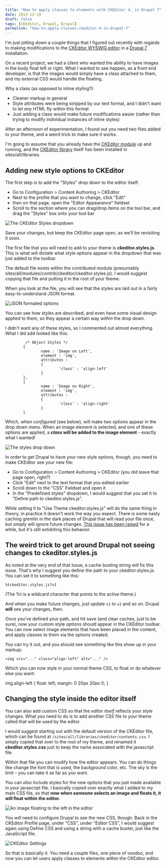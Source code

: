 ```yaml
---
title: "How to apply classes to elements with CKEditor 4, in Drupal 7"
date: 2013-12-19
draft: false
tags: [CKEditor, Drupal, Drupal]
permalink: "how-to-apply-classes-ckeditor-4-in-drupal-7"
---
```


I'm just jotting down a couple things that I figured out recently with regards to making modifications to the [CKEditor WYSWIG editor](https://drupal.org/project/ckeditor) in a [Drupal 7](https://drupal.org/) installation.

On a recent project, we had a client who wanted the ability to have images in the body float left or right. What I wanted to see happen, as a front end developer, is that the images would simply have a class attached to them, and my external CSS would handle the floating.

Why a class (as opposed to inline styling?):

- Cleaner markup in general
- Style attributes were being stripped by our text format, and I didn't want to let _any_ HTML fly within this format
- Just adding a class would make future modifications easier (rather than trying to modify individual instances of inline styles)

After an afternoon of experimentation, I found out you need two files added to your theme, and a weird trick to make sure it works.

<!--more-->

I'm going to assume that you already have the [CKEditor module](https://drupal.org/project/ckeditor) up and running, and the [CKEditor library](https://ckeditor.com/) itself has been installed in sites/all/libraries.

## Adding new style options to CKEditor

The first step is to add the "Styles" drop down to the editor itself.

- Go to Configuration > Content Authoring > CKEditor
- Next to the profile that you want to change, click "Edit"
- then on that page, open the "Editor Appearance" fieldset
- Scroll to the section where you can drag/drop items on the tool bar, and drag the "Styles" box onto your tool bar

![The CKEditor Styles dropdown](../images/Edit_the_CKEditor_profile___U_S__Education_Delivery_Institute-2.png)

Save your changes, but keep the CKEditor page open, as we'll be revisiting it soon.

The first file that you will need to add to your theme is **ckeditor.styles.js**. This is what will dictate what style options appear in the dropdown that was just added to the toolbar.

The default file exists within the contributed module (presumably sites/all/modules/contrib/ckeditor/ckeditor.styles.js). I would suggest copying that file and putting it in the root of your theme.

When you look at the file, you will see that the styles are laid out in a fairly easy-to-understand JSON format.

![JSON formated options](../images/ckeditor-styles-js-as-json.png)

You can see how styles are described, and even have some visual design applied to them, so they appear a certain way _within_ the drop down.

I didn't want any of these styles, so I commented out almost everything. What I did add looked like this:

             /* Object Styles */
            {
                    name : 'Image on Left',
                    element : 'img',
                    attributes :
                    {
                            'class' : 'align-left'
                    }
            },
            {
                    name : 'Image on Right',
                    element : 'img',
                    attributes :
                    {
                            'class' : 'align-right'
                    }
            }

Which, _when configured_ (see below), will make two options appear in the drop down menu. When an image element is selected, and one of these options are applied, a **_class_ will be added to the image element** - exactly what I wanted!

![The styles drop down](../images/dropdown.png)

In order to get Drupal to have your new style options, though, you need to make CKEditor see your new file:

- Go to Configuration > Content Authoring > CKEditor (you did leave that page open, right?)
- Click "Edit" next to the text format that you edited earlier
- Scroll down to the "CSS" Fieldset and open it
- In the "Predefined styles" dropdown, I would suggest that you set it to "Define path to ckeditor.styles.js".

While setting it to "Use Theme ckeditor.styles.js" will do the same thing in theory, in practice it doesn't work the way you expect. There is some nasty caching gremlin in the dark places of Drupal that will read your file once, but simply will ignore future changes. [This issue has been raised](https://drupal.org/node/1543970) for a while, but it's still exhibiting this behavior.

## The weird trick to get around Drupal not seeing changes to ckeditor.styles.js

As noted at the very end of that Issue, a cache busting string will fix this issue. That's why I suggest you define the path to your ckeditor.styles.js. You can set it to something like this:

    %tckeditor.styles.js?v1

(The %t is a wildcard character that points to the active theme.)

And when you make future changes, just update `v1` to `v2` and so on. Drupal **will** see your changes, then.

Once you've defined your path, and hit save (and clear caches, just to be sure), now your custom style options should appear in the CKEditor toolbar. You can now select image elements that have been placed in the content, and apply classes to them via the options created.

You can try it out, and you should see something like this show up in your markup:

    <img src="..." class="align-left" alt="..." />

Which you can now style in your normal theme CSS, to float or do whatever else you want:

img.align-left {
float: left;
margin: 0 20px 20px 0;
}

## Changing the style inside the editor itself

You can also add custom CSS so that the _editor itself_ reflects your style changes. What you need to do is to add another CSS file to your theme called that will be used by the editor.

I would suggest starting out with the default version of the CKEditor file, which can be found at `/sites/all/libraries/ckeditor/contents.css`. I simply copied that over to the root of my theme, and renamed it **ckeditor.styles.css** just to keep the name associated with the javascript file.

Within that file you can modify how the editor appears. You can do things like change the font that is used, the background color, etc. The sky is the limit - you can take it as far as you want.

You can _also_ include styles for the new options that you just made available in your javascript file. I basically copied over exactly what I added to my main CSS file, so that **now when someone selects an image and floats it, it will float within the editor.**

![An image floating to the left in the editor](../images/floating.png)

You _will_ need to configure Drupal to see the new CSS, though. Back in the CKEditor Profile page, under "CSS", under "Editor CSS", I would suggest again using Define CSS and using a string with a cache buster, just like the JavaScript file.

![CKEditor Settings](../images/settings.png)

So that is basically it. You need a couple files, one piece of voodoo, and now you can let users apply classes to elements within the CKEditor editor.

